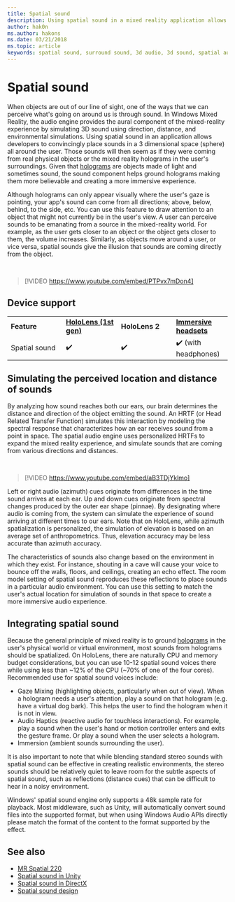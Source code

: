 ```yaml
---
title: Spatial sound
description: Using spatial sound in a mixed reality application allows you to convincingly place sounds in a 3D space.
author: hak0n
ms.author: hakons
ms.date: 03/21/2018
ms.topic: article
keywords: spatial sound, surround sound, 3d audio, 3d sound, spatial audio
---
```




# Spatial sound

When objects are out of our line of sight, one of the ways that we can perceive what's going on around us is through sound. In Windows Mixed Reality, the audio engine provides the aural component of the mixed-reality experience by simulating 3D sound using direction, distance, and environmental simulations. Using spatial sound in an application allows developers to convincingly place sounds in a 3 dimensional space (sphere) all around the user. Those sounds will then seem as if they were coming from real physical objects or the mixed reality holograms in the user's surroundings. Given that [holograms](hologram.md) are objects made of light and sometimes sound, the sound component helps ground holograms making them more believable and creating a more immersive experience.

Although holograms can only appear visually where the user's gaze is pointing, your app's sound can come from all directions; above, below, behind, to the side, etc. You can use this feature to draw attention to an object that might not currently be in the user's view. A user can perceive sounds to be emanating from a source in the mixed-reality world. For example, as the user gets closer to an object or the object gets closer to them, the volume increases. Similarly, as objects move around a user, or vice versa, spatial sounds give the illusion that sounds are coming directly from the object.

<br>

>[!VIDEO https://www.youtube.com/embed/PTPvx7mDon4]

## Device support

<table>
    <colgroup>
    <col width="25%" />
    <col width="25%" />
    <col width="25%" />
    <col width="25%" />
    </colgroup>
    <tr>
        <td><strong>Feature</strong></td>
        <td><a href="hololens-hardware-details.md"><strong>HoloLens (1st gen)</strong></a></td>
        <td><strong>HoloLens 2</strong></td>
        <td><a href="immersive-headset-hardware-details.md"><strong>Immersive headsets</strong></a></td>
    </tr>
     <tr>
        <td>Spatial sound</td>
        <td>✔️</td>
        <td>✔️</td>
        <td>✔️ (with headphones)</td>
    </tr>
</table>

## Simulating the perceived location and distance of sounds

By analyzing how sound reaches both our ears, our brain determines the distance and direction of the object emitting the sound. An HRTF (or Head Related Transfer Function) simulates this interaction by modeling the spectral response that characterizes how an ear receives sound from a point in space. The spatial audio engine uses personalized HRTFs to expand the mixed reality experience, and simulate sounds that are coming from various directions and distances.

<br>

>[!VIDEO https://www.youtube.com/embed/aB3TDjYklmo]

Left or right audio (azimuth) cues originate from differences in the time sound arrives at each ear. Up and down cues originate from spectral changes produced by the outer ear shape (pinnae). By designating where audio is coming from, the system can simulate the experience of sound arriving at different times to our ears. Note that on HoloLens, while azimuth spatialization is personalized, the simulation of elevation is based on an average set of anthropometrics. Thus, elevation accuracy may be less accurate than azimuth accuracy.

The characteristics of sounds also change based on the environment in which they exist. For instance, shouting in a cave will cause your voice to bounce off the walls, floors, and ceilings, creating an echo effect. The room model setting of spatial sound reproduces these reflections to place sounds in a particular audio environment. You can use this setting to match the user's actual location for simulation of sounds in that space to create a more immersive audio experience.

## Integrating spatial sound

Because the general principle of mixed reality is to ground [holograms](hologram.md) in the user's physical world or virtual environment, most sounds from holograms should be spatialized. On HoloLens, there are naturally CPU and memory budget considerations, but you can use 10-12 spatial sound voices there while using less than ~12% of the CPU (~70% of one of the four cores). Recommended use for spatial sound voices include:
* Gaze Mixing (highlighting objects, particularly when out of view). When a hologram needs a user's attention, play a sound on that hologram (e.g. have a virtual dog bark). This helps the user to find the hologram when it is not in view.
* Audio Haptics (reactive audio for touchless interactions). For example, play a sound when the user's hand or motion controller enters and exits the gesture frame. Or play a sound when the user selects a hologram.
* Immersion (ambient sounds surrounding the user).

It is also important to note that while blending standard stereo sounds with spatial sound can be effective in creating realistic environments, the stereo sounds should be relatively quiet to leave room for the subtle aspects of spatial sound, such as reflections (distance cues) that can be difficult to hear in a noisy environment.

Windows' spatial sound engine only supports a 48k sample rate for playback. Most middleware, such as Unity, will automatically convert sound files into the supported format, but when using Windows Audio APIs directly please match the format of the content to the format supported by the effect.

## See also
* [MR Spatial 220](holograms-220.md)
* [Spatial sound in Unity](spatial-sound-in-unity.md)
* [Spatial sound in DirectX](spatial-sound-in-directx.md)
* [Spatial sound design](spatial-sound-design.md)
